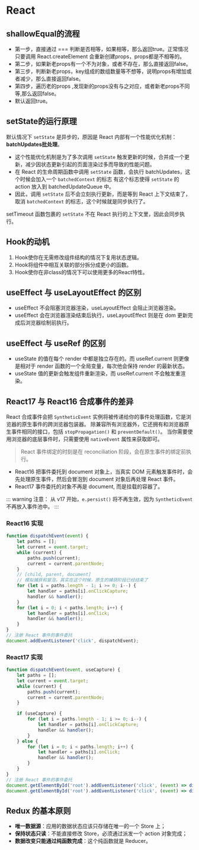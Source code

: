 # React

## shallowEqual的流程
- 第一步，直接通过 === 判断是否相等，如果相等，那么返回true。正常情况只要调用 React.createElement 会重新创建props，props都是不相等的。
- 第二步，如果新老props有一个不为对象，或者不存在，那么直接返回false。
- 第三步，判断新老props，key组成的数组数量等不想等，说明props有增加或者减少，那么直接返回false。
- 第四步，遍历老的props ,发现新的props没有与之对应，或者新老props不同等,那么返回false。
- 默认返回true。

## setState的运行原理
默认情况下 `setState` 是异步的，原因是 React 内部有一个性能优化机制：**batchUpdates批处理**。
- 这个性能优化机制是为了多次调用 `setState` 触发更新的时候，合并成一个更新，减少因状态更新引起的页面渲染过多而导致的性能问题。
- 在 React 的生命周期函数中调用 `setState` 函数，会执行 batchUpdates，这个时候会加入一个 `batchedContext` 的标志
    有这个标志使得 `setState` 的 action 放入到 batchedUpdateQueue 中。
- 因此，调用 `setState` 后不会立刻执行更新，而是等到 React 上下文结束了，取消 `batchedContext` 的标志，这个时候就是同步执行了。

setTimeout 函数包裹的 `setState` 不在 React 执行的上下文里，因此会同步执行。

## Hook的动机
1. Hook使你在无需修改组件结构的情况下复用状态逻辑。
2. Hook将组件中相互关联的部分拆分成更小的函数。
3. Hook使你在非class的情况下可以使用更多的React特性。

## useEffect 与 useLayoutEffect 的区别
- useEffect 不会阻塞浏览器渲染，useLayoutEffect 会阻止浏览器渲染。
- useEffect 会在浏览器渲染结束后执行，useLayoutEffect 则是在 dom 更新完成后浏览器绘制前执行。
  
## useEffect 与 useRef 的区别
- useState 的值在每个 render 中都是独立存在的。而 useRef.current 则更像是相对于 render 函数的一个全局变量，每次他会保持 render 的最新状态。
- useState 值的更新会触发组件重新渲染，而 useRef.current 不会触发重渲染。

## React17 与 React16 合成事件的差异
React 合成事件会把 `SyntheticEvent` 实例将被传递给你的事件处理函数，它是浏览器的原生事件的跨浏览器包装器。
除兼容所有浏览器外，它还拥有和浏览器原生事件相同的接口，包括 `stopPropagation()` 和 `preventDefault()`。
当你需要使用浏览器的底层事件时，只需要使用 `nativeEvent` 属性来获取即可。

> React 事件绑定的时刻是在 reconciliation 阶段，会在原生事件的绑定前执行。

- React16 把事件委托到 document 对象上，当真实 DOM 元素触发事件时，会先处理原生事件，然后会冒泡到 document 对象后再处理 React 事件。
- React17 事件委托的对象不再是 document, 而是挂载的容器了。


::: warning 注意：
从 v17 开始，`e.persist()` 将不再生效，因为 `SyntheticEvent` 不再放入事件池中。
:::

### React16 实现
```js
function dispatchEvent(event) {
    let paths = [];
    let current = event.target;
    while (current) {
        paths.push(current);
        current = current.parentNode;
    }
    // [child, parent, document]
    // 模拟捕获和冒泡，其实在这个时候，原生的捕获阶段已经结束了
    for (let i = paths.length - 1; i >= 0; i--) {
        let handler = paths[i].onClickCapture;
        handler && handler();
    }
    for (let i = 0; i < paths.length; i++) {
        let handler = paths[i].onClick;
        handler && handler();
    }
}
// 注册 React 事件的事件委托
document.addEventListener('click', dispatchEvent);
```

### React17 实现
```js
function dispatchEvent(event, useCapture) {
    let paths = [];
    let current = event.target;
    while (current) {
        paths.push(current);
        current = current.parentNode;
    }

    if (useCapture) {
        for (let i = paths.length - 1; i >= 0; i--) {
            let handler = paths[i].onClickCapture;
            handler && handler();
        }
    } else {
        for (let i = 0; i < paths.length; i++) {
            let handler = paths[i].onClick;
            handler && handler();
        }
    }
}
// 注册 React 事件的事件委托
document.getElementById('root').addEventListener('click', (event) => dispatchEvent(event, true), true);
document.getElementById('root').addEventListener('click', (event) => dispatchEvent(event, false));
```

## Redux 的基本原则
- **唯一数据源**：应用的数据状态应该只存储在唯一的一个 Store 上；
- **保持状态只读**：不能直接修改 Store，必须通过派发一个 action 对象完成；
- **数据改变只能通过纯函数完成**：这个纯函数就是 Reducer。
